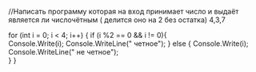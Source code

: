 //Написать программу которая на вход принимает число и выдаёт является ли числочётным ( делится оно на 2 без остатка) 4,3,7 

for (int i = 0; i < 4; i++)
{
if (i %2 == 0 && i != 0){   
Console.Write(i);
Console.WriteLine("  четное");
}
else
{
Console.Write(i);
Console.WriteLine("  не четное");  
}
}